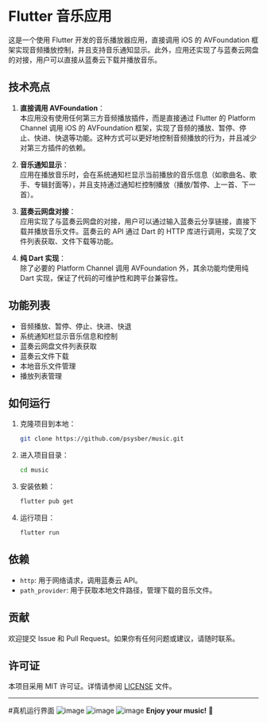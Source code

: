 # Flutter 音乐应用

这是一个使用 Flutter 开发的音乐播放器应用，直接调用 iOS 的 AVFoundation 框架实现音频播放控制，并且支持音乐通知显示。此外，应用还实现了与蓝奏云网盘的对接，用户可以直接从蓝奏云下载并播放音乐。

## 技术亮点

1. **直接调用 AVFoundation**：  
   本应用没有使用任何第三方音频播放插件，而是直接通过 Flutter 的 Platform Channel 调用 iOS 的 AVFoundation 框架，实现了音频的播放、暂停、停止、快进、快退等功能。这种方式可以更好地控制音频播放的行为，并且减少对第三方插件的依赖。

2. **音乐通知显示**：  
   应用在播放音乐时，会在系统通知栏显示当前播放的音乐信息（如歌曲名、歌手、专辑封面等），并且支持通过通知栏控制播放（播放/暂停、上一首、下一首）。

3. **蓝奏云网盘对接**：  
   应用实现了与蓝奏云网盘的对接，用户可以通过输入蓝奏云分享链接，直接下载并播放音乐文件。蓝奏云的 API 通过 Dart 的 HTTP 库进行调用，实现了文件列表获取、文件下载等功能。

4. **纯 Dart 实现**：  
   除了必要的 Platform Channel 调用 AVFoundation 外，其余功能均使用纯 Dart 实现，保证了代码的可维护性和跨平台兼容性。

## 功能列表

- 音频播放、暂停、停止、快进、快退
- 系统通知栏显示音乐信息和控制
- 蓝奏云网盘文件列表获取
- 蓝奏云文件下载
- 本地音乐文件管理
- 播放列表管理

## 如何运行

1. 克隆项目到本地：
   ```bash
   git clone https://github.com/psysber/music.git
   ```

2. 进入项目目录：
   ```bash
   cd music
   ```

3. 安装依赖：
   ```bash
   flutter pub get
   ```

4. 运行项目：
   ```bash
   flutter run
   ```

## 依赖

- `http`: 用于网络请求，调用蓝奏云 API。
- `path_provider`: 用于获取本地文件路径，管理下载的音乐文件。
## 贡献

欢迎提交 Issue 和 Pull Request。如果你有任何问题或建议，请随时联系。

## 许可证

本项目采用 MIT 许可证。详情请参阅 [LICENSE](LICENSE) 文件。

---

#真机运行界面
![image](https://github.com/user-attachments/assets/21266c69-283c-466b-8304-c7111243fd76)
![image](https://github.com/user-attachments/assets/37aa5adc-03c4-46bd-987c-3dfc9d5840e7)
![image](https://github.com/user-attachments/assets/a1187f1a-96e6-4192-aeb3-ea284bbde69e)
**Enjoy your music!** 🎵
